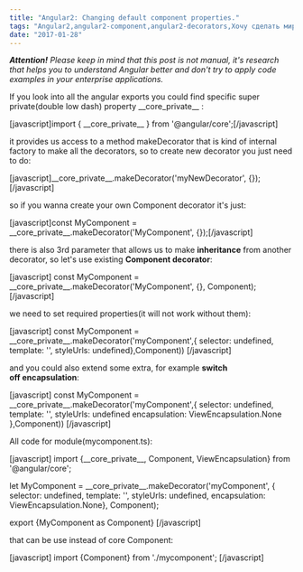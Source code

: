 ```yaml
---
title: "Angular2: Changing default component properties."
tags: "Angular2,angular2-component,angular2-decorators,Хочу сделать мир лучше"
date: "2017-01-28"
---
```


_**Attention!** Please keep in mind that this post is not manual, it's research that helps you to understand Angular better and don't try to apply code examples in your enterprise applications._

If you look into all the angular exports you could find specific super private(double low dash) property \_\_core\_private\_\_ :

\[javascript\]import { \_\_core\_private\_\_ } from '@angular/core';\[/javascript\]

it provides us access to a method makeDecorator that is kind of internal factory to make all the decorators, so to create new decorator you just need to do:

\[javascript\]\_\_core\_private\_\_.makeDecorator('myNewDecorator', {});\[/javascript\]

so if you wanna create your own Component decorator it's just:

\[javascript\]const MyComponent = \_\_core\_private\_\_.makeDecorator('MyComponent', {});\[/javascript\]

there is also 3rd parameter that allows us to make **inheritance** from another decorator, so let's use existing **Component decorator**:

\[javascript\] const MyComponent = \_\_core\_private\_\_.makeDecorator('MyComponent', {}, Component); \[/javascript\]

we need to set required properties(it will not work without them):

\[javascript\] const MyComponent = \_\_core\_private\_\_.makeDecorator('myComponent',{ selector: undefined, template: '', styleUrls: undefined},Component)) \[/javascript\]

and you could also extend some extra, for example **switch off encapsulation**:

\[javascript\] const MyComponent = \_\_core\_private\_\_.makeDecorator('myComponent',{ selector: undefined, template: '', styleUrls: undefined encapsulation: ViewEncapsulation.None },Component)) \[/javascript\]

All code for module(mycomponent.ts):

\[javascript\] import {\_\_core\_private\_\_, Component, ViewEncapsulation} from '@angular/core';

let MyComponent = \_\_core\_private\_\_.makeDecorator('myComponent', { selector: undefined, template: '', styleUrls: undefined, encapsulation: ViewEncapsulation.None}, Component);

export {MyComponent as Component} \[/javascript\]

that can be use instead of core Component:

\[javascript\] import {Component} from './mycomponent'; \[/javascript\]
